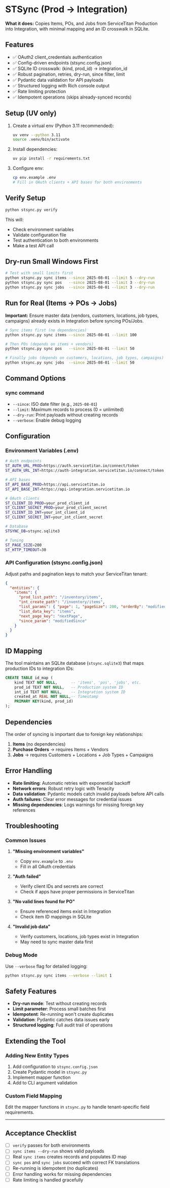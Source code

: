 # STSync (Prod → Integration)

**What it does:** Copies Items, POs, and Jobs from ServiceTitan Production into Integration, with minimal mapping and an ID crosswalk in SQLite.

## Features

- ✅ OAuth2 client_credentials authentication
- ✅ Config-driven endpoints (stsync.config.json)
- ✅ SQLite ID crosswalk: (kind, prod_id) → integration_id
- ✅ Robust pagination, retries, dry-run, since filter, limit
- ✅ Pydantic data validation for API payloads
- ✅ Structured logging with Rich console output
- ✅ Rate limiting protection
- ✅ Idempotent operations (skips already-synced records)

## Setup (UV only)

1. Create a virtual env (Python 3.11 recommended):
   ```bash
   uv venv --python 3.11
   source .venv/bin/activate
   ```

2. Install dependencies:
   ```bash
   uv pip install -r requirements.txt
   ```

3. Configure env:
   ```bash
   cp env.example .env
   # Fill in OAuth clients + API bases for both environments
   ```

## Verify Setup

```bash
python stsync.py verify
```

This will:
- Check environment variables
- Validate configuration file
- Test authentication to both environments
- Make a test API call

## Dry-run Small Windows First

```bash
# Test with small limits first
python stsync.py sync items --since 2025-08-01 --limit 5 --dry-run
python stsync.py sync pos   --since 2025-08-01 --limit 3 --dry-run
python stsync.py sync jobs  --since 2025-08-01 --limit 3 --dry-run
```

## Run for Real (Items → POs → Jobs)

**Important:** Ensure master data (vendors, customers, locations, job types, campaigns) already exists in Integration before syncing POs/Jobs.

```bash
# Sync items first (no dependencies)
python stsync.py sync items --since 2025-08-01 --limit 100

# Then POs (depends on items + vendors)
python stsync.py sync pos   --since 2025-08-01 --limit 50

# Finally jobs (depends on customers, locations, job types, campaigns)
python stsync.py sync jobs  --since 2025-08-01 --limit 50
```

## Command Options

### sync command
- `--since`: ISO date filter (e.g., `2025-08-01`)
- `--limit`: Maximum records to process (0 = unlimited)
- `--dry-run`: Print payloads without creating records
- `--verbose`: Enable debug logging

## Configuration

### Environment Variables (.env)
```bash
# Auth endpoints
ST_AUTH_URL_PROD=https://auth.servicetitan.io/connect/token
ST_AUTH_URL_INT=https://auth-integration.servicetitan.io/connect/token

# API bases
ST_API_BASE_PROD=https://api.servicetitan.io
ST_API_BASE_INT=https://api-integration.servicetitan.io

# OAuth clients
ST_CLIENT_ID_PROD=your_prod_client_id
ST_CLIENT_SECRET_PROD=your_prod_client_secret
ST_CLIENT_ID_INT=your_int_client_id
ST_CLIENT_SECRET_INT=your_int_client_secret

# Database
STSYNC_DB=stsync.sqlite3

# Tuning
ST_PAGE_SIZE=200
ST_HTTP_TIMEOUT=30
```

### API Configuration (stsync.config.json)
Adjust paths and pagination keys to match your ServiceTitan tenant:

```json
{
  "entities": {
    "items": {
      "prod_list_path": "/inventory/items",
      "int_create_path": "/inventory/items",
      "list_params": { "page": 1, "pageSize": 200, "orderBy": "modifiedOn" },
      "list_data_key": "items",
      "next_page_key": "nextPage",
      "since_param": "modifiedSince"
    }
  }
}
```

## ID Mapping

The tool maintains an SQLite database (`stsync.sqlite3`) that maps production IDs to integration IDs:

```sql
CREATE TABLE id_map (
    kind TEXT NOT NULL,      -- 'items', 'pos', 'jobs', etc.
    prod_id TEXT NOT NULL,   -- Production system ID
    int_id TEXT NOT NULL,    -- Integration system ID
    created_at REAL NOT NULL,-- Timestamp
    PRIMARY KEY(kind, prod_id)
);
```

## Dependencies

The order of syncing is important due to foreign key relationships:

1. **Items** (no dependencies)
2. **Purchase Orders** → requires Items + Vendors
3. **Jobs** → requires Customers + Locations + Job Types + Campaigns

## Error Handling

- **Rate limiting**: Automatic retries with exponential backoff
- **Network errors**: Robust retry logic with Tenacity
- **Data validation**: Pydantic models catch invalid payloads before API calls
- **Auth failures**: Clear error messages for credential issues
- **Missing dependencies**: Logs warnings for missing foreign key references

## Troubleshooting

### Common Issues

1. **"Missing environment variables"**
   - Copy `env.example` to `.env`
   - Fill in all OAuth credentials

2. **"Auth failed"**
   - Verify client IDs and secrets are correct
   - Check if apps have proper permissions in ServiceTitan

3. **"No valid lines found for PO"**
   - Ensure referenced items exist in Integration
   - Check item ID mappings in SQLite

4. **"Invalid job data"**
   - Verify customers, locations, job types exist in Integration
   - May need to sync master data first

### Debug Mode

Use `--verbose` flag for detailed logging:
```bash
python stsync.py sync items --verbose --limit 1
```

## Safety Features

- **Dry-run mode**: Test without creating records
- **Limit parameter**: Process small batches first
- **Idempotent**: Re-running won't create duplicates
- **Validation**: Pydantic catches data issues early
- **Structured logging**: Full audit trail of operations

## Extending the Tool

### Adding New Entity Types

1. Add configuration to `stsync.config.json`
2. Create Pydantic model in `stsync.py`
3. Implement mapper function
4. Add to CLI argument validation

### Custom Field Mapping

Edit the mapper functions in `stsync.py` to handle tenant-specific field requirements.

---

## Acceptance Checklist

- [ ] `verify` passes for both environments
- [ ] `sync items --dry-run` shows valid payloads
- [ ] Real `sync items` creates records and populates ID map
- [ ] `sync pos` and `sync jobs` succeed with correct FK translations
- [ ] Re-running is idempotent (no duplicates)
- [ ] Error handling works for missing dependencies
- [ ] Rate limiting is handled gracefully
